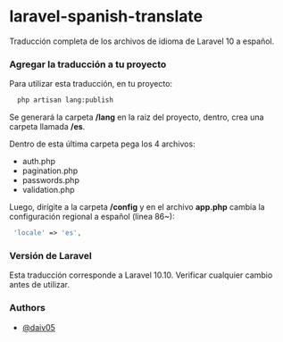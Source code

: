 
# laravel-spanish-translate
Traducción completa de los archivos de idioma de Laravel 10 a español.

### Agregar la traducción a tu proyecto
Para utilizar esta traducción, en tu proyecto:
```bash
  php artisan lang:publish
```
Se generará la carpeta **/lang** en la raiz del proyecto, dentro, crea una carpeta llamada **/es**.

Dentro de esta última carpeta pega los 4 archivos:

- auth.php
- pagination.php
- passwords.php
- validation.php

Luego, dirígite a la carpeta **/config** y en el archivo **app.php** cambia la configuración regional a español (linea 86~):
```php
 'locale' => 'es',
```

### Versión de Laravel

Esta traducción corresponde a Laravel 10.10.
Verificar cualquier cambio antes de utilizar.


### Authors

- [@daiv05](https://github.com/daiv05)
